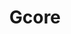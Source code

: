 ---
facebook: https://facebook.com/gcorelabscom
instagram: https://instagram.com/gcore.official
linkedin: https://linkedin.com/company/g-core
logohandle: gcore
sort: gcore
title: Gcore
twitter: https://x.com/gcore_official
website: https://gcore.com/
wikipedia: https://en.wikipedia.org/wiki/Gcore
youtube: https://youtube.com/@GCoreOfficial
---